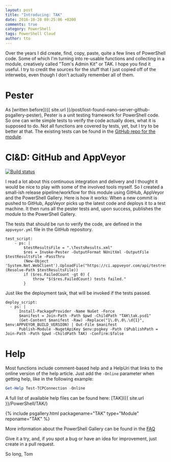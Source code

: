 ```yaml
---
layout: post
title: "Introducing: TAK"
date: 2016-10-28 09:25:06 +0200
comments: true
category: PowerShell
tags: PowerShell Cloud
author: tto
---
```

Over the years I did create, find, copy, paste, quite a few lines of PowerShell code. Some of which I'm turning into re-usable functions and collecting in a module, creatively called "Tom's Admin Kit" or TAK. I hope you find it useful.
I try to credit the sources for the stuff that I just copied off of the interwebs, even though I don't actually remember all of them.

<!-- more -->

# Pester
As [written before]({{ site.url }}/post/lost-found-nano-server-github-psgallery-pester), Pester is  a unit testing framework for PowerShell code. So one can write simple tests to verify the code actually does, what it is supposed to do. Not all functions are covered by tests, yet, but I try to be better at that. The existing tests can be found in the [GitHub repo for the module](https://github.com/tomtorggler/TAK/blob/master/tak.tests.ps1).

# CI&D: GitHub and AppVeyor
[![Build status](https://ci.appveyor.com/api/projects/status/22d1idxb0f5akute?svg=true)](https://ci.appveyor.com/project/tomtorggler/tak)

I read a lot about this continuous integration and delivery and I thought it would be nice to play with some of the involved tools myself. So I created a small-ish release pipeline/workflow for this module using GitHub, AppVeyor and the PowerShell Gallery. Here is how it works: When a new commit is pushed to GitHub, AppVeyor picks up the latest code and deploys it to a test machine. It then runs all the pester tests and, upon success, publishes the module to the PowerShell Gallery.

The tests that should be run to verify the code, are defined in the `appveyor.yml` file in the GitHub repository.

```
test_script:
    - ps: |
        $testResultsFile = ".\TestsResults.xml"
        $res = Invoke-Pester -OutputFormat NUnitXml -OutputFile $testResultsFile -PassThru
        (New-Object 'System.Net.WebClient').UploadFile("https://ci.appveyor.com/api/testresults/nunit/$($env:APPVEYOR_JOB_ID)", (Resolve-Path $testResultsFile))
        if ($res.FailedCount -gt 0) {
            throw "$($res.FailedCount) tests failed."
        }
```


Just like the deployment task, that will be invoked if the tests passed.


```
deploy_script:
  - ps: |
      Install-PackageProvider -Name NuGet -Force
      $manifest = Join-Path -Path $pwd -ChildPath "TAK\tak.psd1"
      (Get-Content $manifest -Raw) -Replace("1\.0\.0\.\d{1}", $env:APPVEYOR_BUILD_VERSION) | Out-File $manifest
      Publish-Module -NugetApiKey $env:psgkey -Path ($PublishPath = Join-Path -Path $pwd -ChildPath TAK) -Confirm:$false

```

# Help
Most functions include comment-based help and a HelpUri that links to the online version of the help article. Just add the `-Online` parameter when getting help, like in the following example:

```powershell
Get-Help Test-TCPConnection -Online
```

A full list of available help files can be found here: [TAK]({{ site.url }}/PowerShell/TAK/)


{% include psgallery.html packagename="TAK" type="Module" reponame="TAK" %}


More information about the PowerShell Gallery can be found in the [FAQ](https://msdn.microsoft.com/en-us/powershell/gallery/psgallery/psgallery_faqs)


Give it a try, and, if you spot a bug or have an idea for improvement, just create in a pull request.

So long,
Tom
